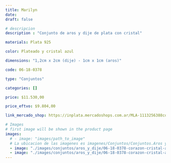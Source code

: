 ```yaml
---
title: Marilyn
date: 
draft: false

# descripcion
description : "Conjunto de aros y dije de plata con cristal"

materials: Plata 925

color: Plateado y cristal azul

dimensions: "1,2cm x 2cm (dije) - 1cm x 1cm (aros)"

code: 06-18-0378

type: "Conjuntos"

categories: []

price: $11.530,00

price_eftvo: $9.804,00

link_mercado_shop: https://inplata.mercadoshops.com.ar/MLA-1113256388conjuntos-aros-y-dije-marilyn-_JM

# Images
# first image will be shown in the product page
images:
  # - image: "images/path_to_image"
  # La ubicacion de las imagenes es imagenes/Conjuntos/Conjuntos.Aros y Dije/06-18-0378-marilyn
  - image: "./images/conjuntos/aros_y_dije/06-18-0378-corazon-cristal-azul_a.JPG"
  - image: "./images/conjuntos/aros_y_dije/06-18-0378-corazon-cristal-azul_b.JPG"
---
```


